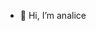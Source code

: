 - 👋 Hi, I’m analice
  


<!---
analicetwikipedia/analicetwikipedia is a ✨ special ✨ repository because its `README.md` (this file) appears on your GitHub profile.
You can click the Preview link to take a look at your changes.
--->
